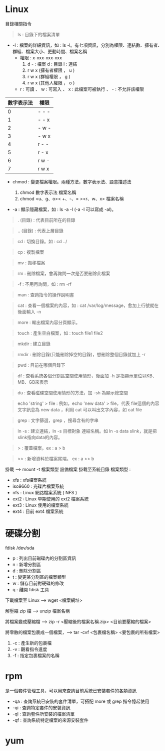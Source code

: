 # Linux

目錄相關指令
> ls : 目錄下的檔案清單
- -l : 檔案的詳細資訊，如 : ls -l。有七項資訊，分別為權限、連結數、擁有者、群組、檔案大小、更動時間、檔案名稱
    - 權限 : x-xxx-xxx-xxx
        1) d 
            \- : 檔案 
            d : 目錄
            l : 連結
        2) r w x (擁有者權限 ， u )  
        3) r w x (群組權限 ， g )
        4) r w x (其他人權限 ， o )
    - r : 可讀 、 w : 可寫入 、 x : 此檔案可被執行 、 - : 不允許該權限

| 數字表示法 | 權限 |
| ----- |  ----- |
| 0 | - \- \- |
| 1 | - - x |
| 2 | - w - |
| 3 | - w x |
| 4 | r - - |
| 5 | r - x |
| 6 | r w - |
| 7 | r w x |

- chmod : 變更檔案權限。兩種方法，數字表示法、語意描述法
    1) chmod 數字表示法 檔案名稱
    2) chmod <u、g、o>< +、-、= ><r、w、x> 檔案名稱 

- -a : 顯示隱藏檔案，如 : ls -a -l (-a -l 可以寫成 -al)。
>. (目錄) : 代表目前所在的目錄

>.\. (目錄) : 代表上層目錄

>cd : 切換目錄。如 : cd ../

>cp : 複製檔案

>mv : 搬移檔案

>rm : 刪除檔案，會再詢問一次是否要刪除此檔案

>-f : 不用再詢問，如 : rm -rf

>man : 查詢指令的操作說明書

>cat : 查看一個檔案的內容，如 : cat /var/log/message，愈加上行號就在後面輸入 -n

> more : 輸出檔案內容分頁顯示。

>touch : 產生空白檔案，如 : touch file1 file2

>mkdir : 建立目錄

>rmdir : 刪除目錄(只能刪除掉空的目錄)，想刪除整個目錄就加上 -r

>pwd : 目前在哪個目錄下

> df : 查看系統各個分割區空間使用情形，後面加 -h 是指顯示單位以KB、MB、GB來表示

> du : 查看磁碟空間使用情形的方法，加 -sh 為顯示總空間 

> echo 'string' > file : 例如，echo 'new data' > file，代表 file這個的內容文字訊息為 new data ，利用 cat 可以叫出文字內容，如 cat file

> grep : 文字篩選，grep <string> ，搜尋含有<string>的字串

> ln -s : 建立連結，ln -s 目標對象 連結名稱。如 ln -s data slink，就是把slink指向data的內容。

> \> : 覆蓋檔案。ex : a > b 

> \>> : 新增資料於檔案尾端。 ex : a >> b

掛載 --> mount -t 檔案類型 設備檔案 掛載至系統目錄
檔案類型 :
- xfs : xfs檔案系統
- iso9660 : 光碟片檔案系統
- nfs : Linux 網路檔案系統 ( NFS )
- ext2 : Linux 早期使用的 ext2 檔案系統
- ext3 : Linux 使用的檔案系統
- ext4 : 目前 ext4 檔案系統

# 硬碟分割
fdisk /dev/sda
- p : 列出目前磁碟內的分割區資訊
- n : 新增分割區
- d : 刪除分割區
- t : 變更某分割區的檔案類型
- w : 儲存目前對硬碟的修改
- q : 離開 fdisk 工具

下載檔案至 Linux --> wget <檔案網址>

解壓縮 zip 檔 --> unzip 檔案名稱

將檔案變成壓縮檔 --> zip -r <壓縮後的檔案名稱.zip> <目前要壓縮的檔案>

將零散的檔案包裹成一個檔案，--> tar -cvf <包裹檔名稱> <要包裹的所有檔案>
1) -c : 產生新的包裹檔
2) -v : 觀看指令進度
3) -f : 指定包裹檔案的名稱

# rpm
是一個套件管理工具，可以用來查詢目前系統已安裝套件的各類資訊
- -qa : 查詢系統已安裝的套件清單，可搭配 more 或 grep 指令憶起使用
- -qi : 查詢特定套件的安裝資訊
- -ql : 查詢套件所安裝的檔案清單
- -qf : 查詢系統特定檔案的來源安裝套件

# yum
